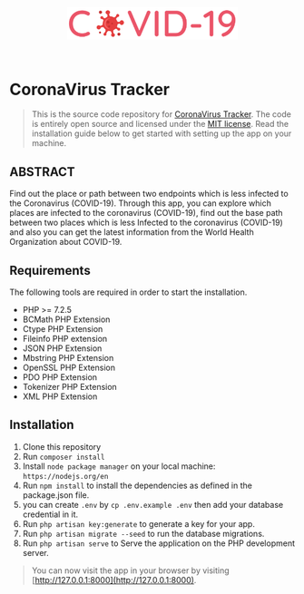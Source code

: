 
[<p align="center"><img  width="300" src="covid19.svg" align="center"/></p>](http://covid19.sabtinam.com)

&nbsp;
# CoronaVirus Tracker

> This is the source code repository for [CoronaVirus Tracker](http://covid19.sabtinam.com). The code is entirely open source and licensed under the [MIT license](LICENSE). Read the installation guide below to get started with setting up the app on your machine.

## ABSTRACT
Find out the place or path between two endpoints which is less infected to the Coronavirus (COVID-19). Through this app, you can explore which places are infected to the coronavirus (COVID-19), find out the base path between two places which is less Infected to the coronavirus (COVID-19) and also you can get the latest information from the World Health Organization about COVID-19.

## Requirements

The following tools are required in order to start the installation.

- PHP >= 7.2.5
- BCMath PHP Extension
- Ctype PHP Extension
- Fileinfo PHP extension
- JSON PHP Extension
- Mbstring PHP Extension
- OpenSSL PHP Extension
- PDO PHP Extension
- Tokenizer PHP Extension
- XML PHP Extension

## Installation

1. Clone this repository
2. Run `composer install`
3. Install `node package manager` on your local machine: `https://nodejs.org/en`
4. Run `npm install` to install the dependencies as defined in the package.json file.
5. you can create `.env` by `cp .env.example .env` 
	then add your database credential in it.
6. Run `php artisan key:generate` to generate a key for your app.
7. Run `php artisan migrate --seed` to run the database migrations.
8. Run `php artisan serve` to Serve the application on the PHP development server.

> You can now visit the app in your browser by visiting [http://127.0.0.1:8000](http://127.0.0.1:8000).
